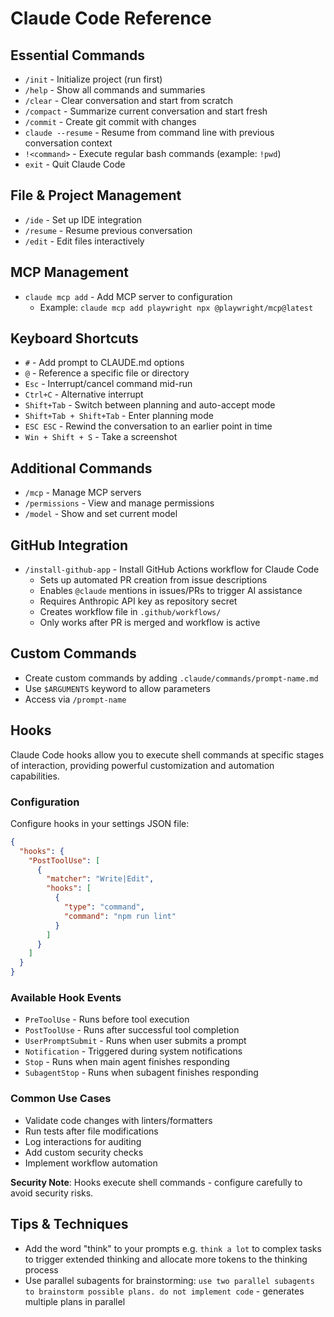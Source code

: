 # Claude Code Reference

## Essential Commands

- `/init` - Initialize project (run first)
- `/help` - Show all commands and summaries
- `/clear` - Clear conversation and start from scratch
- `/compact` - Summarize current conversation and start fresh
- `/commit` - Create git commit with changes
- `claude --resume` - Resume from command line with previous conversation context
- `!<command>` - Execute regular bash commands (example: `!pwd`)
- `exit` - Quit Claude Code

## File & Project Management

- `/ide` - Set up IDE integration
- `/resume` - Resume previous conversation
- `/edit` - Edit files interactively

## MCP Management

- `claude mcp add` - Add MCP server to configuration
  - Example: `claude mcp add playwright npx @playwright/mcp@latest`

## Keyboard Shortcuts

- `#` - Add prompt to CLAUDE.md options
- `@` - Reference a specific file or directory
- `Esc` - Interrupt/cancel command mid-run
- `Ctrl+C` - Alternative interrupt
- `Shift+Tab` - Switch between planning and auto-accept mode
- `Shift+Tab + Shift+Tab` - Enter planning mode
- `ESC ESC` - Rewind the conversation to an earlier point in time
- `Win + Shift + S` - Take a screenshot

## Additional Commands

- `/mcp` - Manage MCP servers
- `/permissions` - View and manage permissions
- `/model` - Show and set current model

## GitHub Integration

- `/install-github-app` - Install GitHub Actions workflow for Claude Code
  - Sets up automated PR creation from issue descriptions
  - Enables `@claude` mentions in issues/PRs to trigger AI assistance
  - Requires Anthropic API key as repository secret
  - Creates workflow file in `.github/workflows/`
  - Only works after PR is merged and workflow is active

## Custom Commands

- Create custom commands by adding `.claude/commands/prompt-name.md`
- Use `$ARGUMENTS` keyword to allow parameters
- Access via `/prompt-name`

## Hooks

Claude Code hooks allow you to execute shell commands at specific stages of interaction, providing powerful customization and automation capabilities.

### Configuration

Configure hooks in your settings JSON file:

```json
{
  "hooks": {
    "PostToolUse": [
      {
        "matcher": "Write|Edit",
        "hooks": [
          {
            "type": "command", 
            "command": "npm run lint"
          }
        ]
      }
    ]
  }
}
```

### Available Hook Events

- `PreToolUse` - Runs before tool execution
- `PostToolUse` - Runs after successful tool completion  
- `UserPromptSubmit` - Runs when user submits a prompt
- `Notification` - Triggered during system notifications
- `Stop` - Runs when main agent finishes responding
- `SubagentStop` - Runs when subagent finishes responding

### Common Use Cases

- Validate code changes with linters/formatters
- Run tests after file modifications
- Log interactions for auditing
- Add custom security checks
- Implement workflow automation

**Security Note**: Hooks execute shell commands - configure carefully to avoid security risks.

## Tips & Techniques

- Add the word "think" to your prompts e.g. `think a lot` to complex tasks to trigger extended thinking and allocate more tokens to the thinking process
- Use parallel subagents for brainstorming: `use two parallel subagents to brainstorm possible plans. do not implement code` - generates multiple plans in parallel
